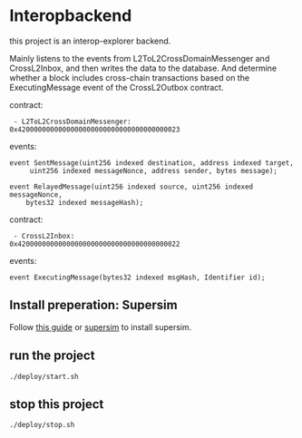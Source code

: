 # Interopbackend

this project is an interop-explorer backend.

Mainly listens to the events from L2ToL2CrossDomainMessenger and CrossL2Inbox, and then writes the data to the database.
And determine whether a block includes cross-chain transactions based on the ExecutingMessage event of the CrossL2Outbox
contract.

contract:
```azure
 - L2ToL2CrossDomainMessenger: 0x4200000000000000000000000000000000000023
```     
events:
```azure
event SentMessage(uint256 indexed destination, address indexed target, 
     uint256 indexed messageNonce, address sender, bytes message);
 
event RelayedMessage(uint256 indexed source, uint256 indexed messageNonce, 
    bytes32 indexed messageHash);
```

contract:
```
 - CrossL2Inbox:               0x4200000000000000000000000000000000000022
```
events:
```azure
event ExecutingMessage(bytes32 indexed msgHash, Identifier id);
```

## Install preperation: Supersim

Follow [this guide](https://github.com/ethereum-optimism/supersim/blob/main/README.md) or [supersim](https://github.com/ethereum-optimism/supersim) to install supersim.

## run the project

```azure
./deploy/start.sh
```

## stop this project

```azure
./deploy/stop.sh
```
